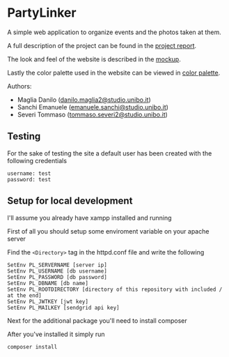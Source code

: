 # PartyLinker

A simple web application to organize events and the photos taken at them.

A full description of the project can be found in the [project report](docs/PartyLinker.pdf).

The look and feel of the website is described in the [mockup](mockup/mockup.pdf).

Lastly the color palette used in the website can be viewed in [color palette](static/img/palette.png).

Authors:
- Maglia Danilo (danilo.maglia2@studio.unibo.it)
- Sanchi Emanuele (emanuele.sanchi@studio.unibo.it)
- Severi Tommaso (tommaso.severi2@studio.unibo.it)

## Testing

For the sake of testing the site a default user has been created with the following credentials

    username: test
    password: test

## Setup for local development

I'll assume you already have xampp installed and running

First of all you should setup some enviroment variable on your apache server

Find the `<Directory>` tag in the httpd.conf file and write the following

    SetEnv PL_SERVERNAME [server ip]
    SetEnv PL_USERNAME [db username]
    SetEnv PL_PASSWORD [db password]
    SetEnv PL_DBNAME [db name]
    SetEnv PL_ROOTDIRECTORY [directory of this repository with included / at the end]
    SetEnv PL_JWTKEY [jwt key]
    SetEnv PL_MAILKEY [sendgrid api key]

Next for the additional package you'll need to install composer

After you've installed it simply run

    composer install
